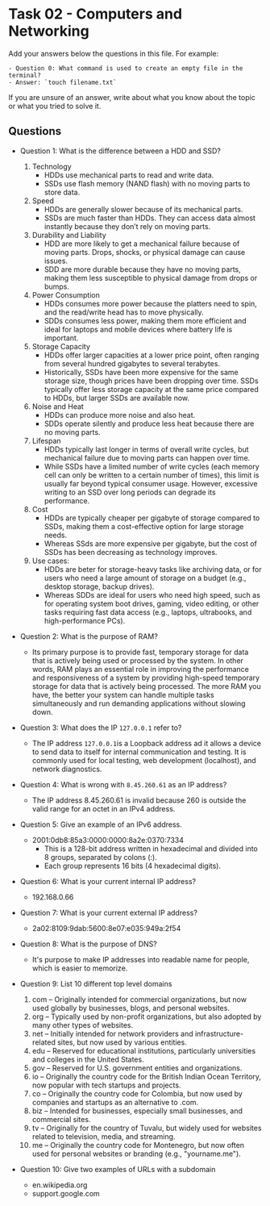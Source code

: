 # Task 02 - Computers and Networking

Add your answers below the questions in this file. For example: 

```
- Question 0: What command is used to create an empty file in the terminal?
- Answer: `touch filename.txt`
```

If you are unsure of an answer, write about what you know about the topic or what you tried to solve it.

## Questions

- Question 1: What is the difference between a HDD and SSD?
    1. Technology
        - HDDs use mechanical parts to read and write data.
        - SSDs use flash memory (NAND flash) with no moving parts to store data.
    2. Speed
        - HDDs are generally slower because of its mechanical parts.
        - SSDs are much faster than HDDs. They can access data almost instantly because they don’t rely on moving parts.
    3. Durability and Liability
        - HDD are more likely to get a mechanical failure because of moving parts. Drops, shocks, or physical damage can cause issues.
        - SDD are more durable because they have no moving parts, making them less susceptible to physical damage from drops or bumps.
    4. Power Consumption
        - HDDs consumes more power because the platters need to spin, and the read/write head has to move physically.
        - SDDs consumes less power, making them more efficient and ideal for laptops and mobile devices where battery life is important.
    5. Storage Capacity
        - HDDs offer larger capacities at a lower price point, often ranging from several hundred gigabytes to several terabytes.
        - Historically, SSDs have been more expensive for the same storage size, though prices have been dropping over time. SSDs typically offer less storage capacity at the same price compared to HDDs, but larger SSDs are available now.
    6. Noise and Heat
        - HDDs can produce more noise and also heat.
        - SDDs operate silently and produce less heat because there are no moving parts.
    7. Lifespan
        - HDDs typically last longer in terms of overall write cycles, but mechanical failure due to moving parts can happen over time.
        - While SSDs have a limited number of write cycles (each memory cell can only be written to a certain number of times), this limit is usually far beyond typical consumer usage. However, excessive writing to an SSD over long periods can degrade its performance.
    8. Cost
        - HDDs are typically cheaper per gigabyte of storage compared to SSDs, making them a cost-effective option for large storage needs.
        - Whereas SSds are more expensive per gigabyte, but the cost of SSDs has been decreasing as technology improves.
    9. Use cases:
        - HDDs are beter for storage-heavy tasks like archiving data, or for users who need a large amount of storage on a budget (e.g., desktop storage, backup drives).
        - Whereas SDDs are ideal for users who need high speed, such as for operating system boot drives, gaming, video editing, or other tasks requiring fast data access (e.g., laptops, ultrabooks, and high-performance PCs).

- Question 2: What is the purpose of RAM?
    - Its primary purpose is to provide fast, temporary storage for data that is actively being used or processed by the system. In other words, RAM plays an essential role in improving the performance and responsiveness of a system by providing high-speed temporary storage for data that is actively being processed. The more RAM you have, the better your system can handle multiple tasks simultaneously and run demanding applications without slowing down.

- Question 3: What does the IP `127.0.0.1` refer to?
    - The IP address `127.0.0.1`is a Loopback address ad it allows a device to send data to itself for internal communication and testing. It is commonly used for local testing, web development (localhost), and network diagnostics.

- Question 4: What is wrong with `8.45.260.61` as an IP address?
    - The IP address 8.45.260.61 is invalid because 260 is outside the valid range for an octet in an IPv4 address.
    
- Question 5: Give an example of an IPv6 address.
    - 2001:0db8:85a3:0000:0000:8a2e:0370:7334
        - This is a 128-bit address written in hexadecimal and divided into 8 groups, separated by colons (:).
        - Each group represents 16 bits (4 hexadecimal digits).

- Question 6: What is your current internal IP address?
    - 192.168.0.66
- Question 7: What is your current external IP address?
    - 2a02:8109:9dab:5600:8e07:e035:949a:2f54

- Question 8: What is the purpose of DNS?
    - It's purpose to make IP addresses into readable name for people, which is easier to memorize.

- Question 9: List 10 different top level domains
    1. com – Originally intended for commercial organizations, but now used globally by businesses, blogs, and personal websites.
    2. org – Typically used by non-profit organizations, but also adopted by many other types of websites.
    3. net – Initially intended for network providers and infrastructure-related sites, but now used by various entities.
    4. edu – Reserved for educational institutions, particularly universities and colleges in the United States.
    5. gov – Reserved for U.S. government entities and organizations.
    6. io – Originally the country code for the British Indian Ocean Territory, now popular with tech startups and projects.
    7. co – Originally the country code for Colombia, but now used by companies and startups as an alternative to .com.
    8. biz – Intended for businesses, especially small businesses, and commercial sites.
    9. tv – Originally for the country of Tuvalu, but widely used for websites related to television, media, and streaming.
    10. me – Originally the country code for Montenegro, but now often used for personal websites or branding (e.g., "yourname.me").

- Question 10: Give two examples of URLs with a subdomain
    - en.wikipedia.org
    - support.google.com